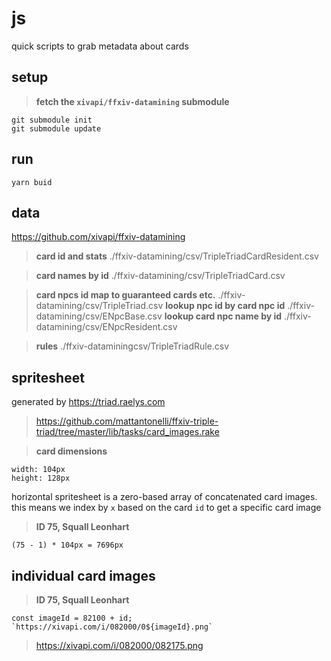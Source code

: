 # js

quick scripts to grab metadata about cards

## setup

> **fetch the `xivapi/ffxiv-datamining` submodule**
```
git submodule init
git submodule update
```

## run

```
yarn buid
```

## data

https://github.com/xivapi/ffxiv-datamining

> **card id and stats**
> ./ffxiv-datamining/csv/TripleTriadCardResident.csv

> **card names by id**
> ./ffxiv-datamining/csv/TripleTriadCard.csv

> **card npcs id map to guaranteed cards etc.**
> ./ffxiv-datamining/csv/TripleTriad.csv
> **lookup npc id by card npc id**
> ./ffxiv-datamining/csv/ENpcBase.csv
> **lookup card npc name by id**
> ./ffxiv-datamining/csv/ENpcResident.csv

> **rules**
> ./ffxiv-dataminingcsv/TripleTriadRule.csv

## spritesheet

generated by https://triad.raelys.com

> https://github.com/mattantonelli/ffxiv-triple-triad/tree/master/lib/tasks/card_images.rake

> **card dimensions**
```
width: 104px
height: 128px
```

horizontal spritesheet is a zero-based array of concatenated card images. this means we index by `x` based on the card `id` to get a specific card image

> **ID 75, Squall Leonhart**

```
(75 - 1) * 104px = 7696px
```

## individual card images

> **ID 75, Squall Leonhart**
```
const imageId = 82100 + id;
`https://xivapi.com/i/082000/0${imageId}.png`
```
> https://xivapi.com/i/082000/082175.png
